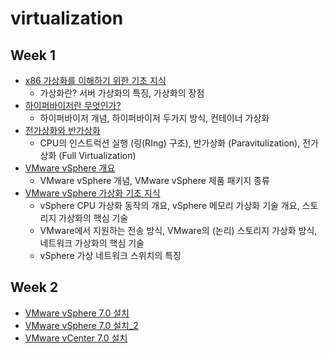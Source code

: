 # virtualization

## Week 1 

- [x86 가상화를 이해하기 위한 기초 지식](https://github.com/chanW-pack/virtualization/blob/main/Week%201/1_1%20x86%20%EA%B0%80%EC%83%81%ED%99%94%EB%A5%BC%20%EC%9D%B4%ED%95%B4%ED%95%98%EA%B8%B0%20%EC%9C%84%ED%95%9C%20%EA%B8%B0%EC%B4%88%20%EC%A7%80%EC%8B%9D.md)
  - 가상화란? 서버 가상화의 특징, 가상화의 장점 
- [하이퍼바이저란 무엇인가?](https://github.com/chanW-pack/virtualization/blob/main/Week%201/1_1.a%20%ED%95%98%EC%9D%B4%ED%8D%BC%EB%B0%94%EC%9D%B4%EC%A0%80%EB%9E%80%20%EB%AC%B4%EC%97%87%EC%9D%B8%EA%B0%80.md) 
  - 하이퍼바이저 개념, 하이퍼바이저 두가지 방식, 컨테이너 가상화
- [전가상화와 반가상화](https://github.com/chanW-pack/virtualization/blob/main/Week%201/1_1.b%20%EC%A0%84%EA%B0%80%EC%83%81%ED%99%94%EC%99%80%20%EB%B0%98%EA%B0%80%EC%83%81%ED%99%94.md) 
  - CPU의 인스트럭션 실행 (링(RIng) 구조), 반가상화 (Paravitulization), 전가상화 (Full Virtualization)
- [VMware vSphere 개요](https://github.com/chanwoo9730/virtualization/blob/main/Week%201/2_%20VMware%20vSphere%20%EA%B0%9C%EC%9A%94.md) 
  - VMware vSphere 개념, VMware vSphere 제품 패키지 종류
- [VMware vSphere 가상화 기초 지식](https://github.com/chanwoo9730/virtualization/blob/main/Week%201/3_%20VMware%20vSphere%20%EA%B0%80%EC%83%81%ED%99%94%20%EA%B8%B0%EC%B4%88%20%EC%A7%80%EC%8B%9D.md) 
  - vSphere CPU 가상화 동작의 개요, vSphere 메모리 가상화 기술 개요, 스토리지 가상화의 핵심 기술
  - VMware에서 지원하는 전송 방식, VMware의 (논리) 스토리지 가상화 방식, 네트워크 가상화의 핵심 기술
  - vSphere 가상 네트워크 스위치의 특징

## Week 2

- [VMware vSphere 7.0 설치](https://github.com/chanW-pack/virtualization/blob/main/Week%202/2_1%20VMware%20vSphere%207.0%20%EC%84%A4%EC%B9%98.md)
- [VMware vSphere 7.0 설치_2](https://github.com/chanW-pack/virtualization/blob/main/Week%202/2_2%20VMware%20vSphere%207.0%20%EC%84%A4%EC%B9%98%202.md)
- [VMware vCenter 7.0 설치](https://github.com/chanW-pack/virtualization/blob/main/Week%202/2_3%20VMware%20vCenter%207.0%20%EC%84%A4%EC%B9%98.md)

